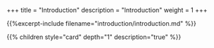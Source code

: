 +++
title = "Introduction"
description = "Introduction"
weight = 1
+++

{{%excerpt-include filename="introduction/introduction.md" %}}

{{% children style="card" depth="1" description="true" %}}
